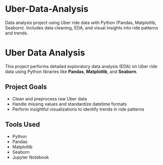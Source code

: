 # Uber-Data-Analysis
Data analysis project using Uber ride data with Python (Pandas, Matplotlib, Seaborn). Includes data cleaning, EDA, and visual insights into ride patterns and trends.

#  Uber Data Analysis 

This project performs detailed exploratory data analysis (EDA) on Uber ride data using Python libraries like **Pandas**, **Matplotlib**, and **Seaborn**.

##  Project Goals
- Clean and preprocess raw Uber data
- Handle missing values and standardize datetime formats
- Perform insightful visualizations to identify trends in ride patterns

## Tools Used
- Python
- Pandas
- Matplotlib
- Seaborn
- Jupyter Notebook
